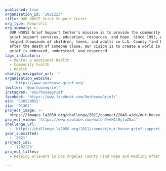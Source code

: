```yaml
---
published: true
organization_id: '2021223'
title: OUR HOUSE Grief Support Center
org_type: Nonprofit
org_summary: >-
  OUR HOUSE Grief Support Center’s mission is to provide the community with
  grief support services, education, resources, and hope. Since 1993, we have
  helped thousands of children, teens, and adults in L.A. County find healing
  after the death of someone close. Our vision is to create a world in which
  grief is embraced, understood, and respected.
tags_indicators:
  - Mental & emotional health
  - Community health
  - Health
charity_navigator_url: ''
organization_website:
  - 'https://www.ourhouse-grief.org'
twitter: '@ourhousegrief'
instagram: '@ourhousegrief'
facebook: 'https://www.facebook.com/OurHouseGrief/'
ein: '330529915'
zip: '91367'
project_image: >-
  https://images.la2050.org/challenge/2021/connect/2048-wide/our-house-grief-support-center.jpg
project_video: 'https://www.youtube.com/watch?v=H1tEylqZSac'
challenge_url:
  - 'https://challenge.la2050.org/2021/connect/our-house-grief-support-center/'
year_submitted:
  - '2021'
project_ids:
  - '1202223'
project_titles:
  - Helping Grievers in Los Angeles County Find Hope and Healing After a Death

---
```

